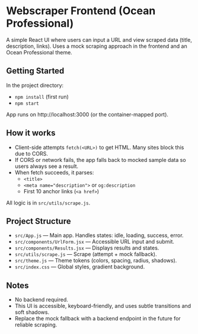 # Webscraper Frontend (Ocean Professional)

A simple React UI where users can input a URL and view scraped data (title, description, links). Uses a mock scraping approach in the frontend and an Ocean Professional theme.

## Getting Started

In the project directory:

- `npm install` (first run)
- `npm start`

App runs on http://localhost:3000 (or the container-mapped port).

## How it works

- Client-side attempts `fetch(<URL>)` to get HTML. Many sites block this due to CORS.
- If CORS or network fails, the app falls back to mocked sample data so users always see a result.
- When fetch succeeds, it parses:
  - `<title>`
  - `<meta name="description">` or `og:description`
  - First 10 anchor links (`<a href>`)

All logic is in `src/utils/scrape.js`.

## Project Structure

- `src/App.js` — Main app. Handles states: idle, loading, success, error.
- `src/components/UrlForm.jsx` — Accessible URL input and submit.
- `src/components/Results.jsx` — Displays results and states.
- `src/utils/scrape.js` — Scrape (attempt + mock fallback).
- `src/theme.js` — Theme tokens (colors, spacing, radius, shadows).
- `src/index.css` — Global styles, gradient background.

## Notes

- No backend required.
- This UI is accessible, keyboard-friendly, and uses subtle transitions and soft shadows.
- Replace the mock fallback with a backend endpoint in the future for reliable scraping.
